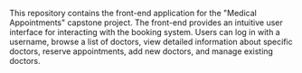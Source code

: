 This repository contains the front-end application for the "Medical Appointments" capstone project.
The front-end provides an intuitive user interface for interacting with the booking system. 
Users can log in with a username, browse a list of doctors, view detailed information about specific doctors, reserve appointments, add new doctors, and manage existing doctors.

